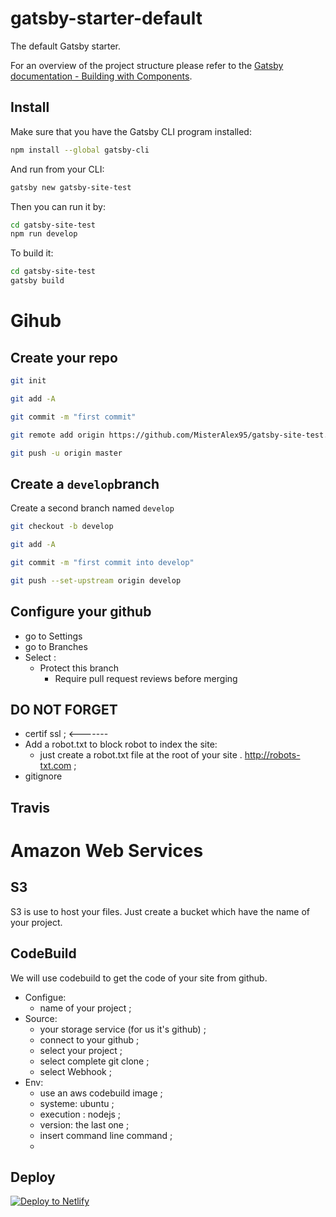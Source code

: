 # gatsby-starter-default
The default Gatsby starter.

For an overview of the project structure please refer to the [Gatsby documentation - Building with Components](https://www.gatsbyjs.org/docs/building-with-components/).

## Install

Make sure that you have the Gatsby CLI program installed:
```sh
npm install --global gatsby-cli
```

And run from your CLI:
```sh
gatsby new gatsby-site-test
```

Then you can run it by:
```sh
cd gatsby-site-test
npm run develop
```

To build it: 
```sh
cd gatsby-site-test
gatsby build
```

# Gihub

## Create your repo

```sh
git init
```

```sh
git add -A
```

```sh
git commit -m "first commit"
```

```sh
git remote add origin https://github.com/MisterAlex95/gatsby-site-test.git
```

```sh
git push -u origin master
```

## Create a ``develop``branch

Create a second branch named ``develop``

```sh
git checkout -b develop 
```
```sh
git add -A
```

```sh
git commit -m "first commit into develop"
```

```sh
git push --set-upstream origin develop
```

## Configure your github

 - go to Settings
 - go to Branches
 - Select :
    - Protect this branch
        - Require pull request reviews before merging

## DO NOT FORGET
 - certif ssl ;   <------- 
 - Add a robot.txt to block robot to index the site:
    - just create a robot.txt file at the root of your site . http://robots-txt.com ;
 - gitignore
## Travis



# Amazon Web Services

## S3 
S3 is use to host your files.
Just create a bucket which have the name of your project.

## CodeBuild

We will use codebuild to get the code of your site from github.
 - Configue:
     - name of your project ;
 - Source:
    - your storage service (for us it's github) ;
    - connect to your github ;
    - select your project ;
    - select complete git clone ;
    - select Webhook ;
 - Env:
    - use an aws codebuild image ;
    - systeme: ubuntu ;
    - execution : nodejs ;
    - version: the last one ;
    - insert command line command ;
    - 


## Deploy

[![Deploy to Netlify](https://www.netlify.com/img/deploy/button.svg)](https://app.netlify.com/start/deploy?repository=https://github.com/gatsbyjs/gatsby-starter-default)
